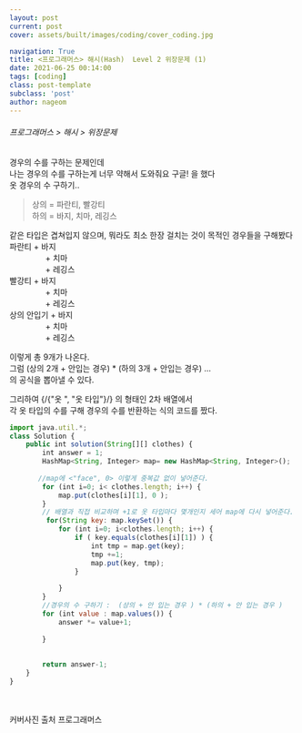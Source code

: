 ```yaml
---
layout: post
current: post
cover: assets/built/images/coding/cover_coding.jpg

navigation: True
title: <프로그래머스> 해시(Hash)  Level 2 위장문제 (1)
date: 2021-06-25 00:14:00
tags: [coding]
class: post-template
subclass: 'post'
author: nageom
---
```

<h6> 프로그래머스 > 해시 > 위장문제</h6>
경우의 수를 구하는 문제인데 <br>
나는 경우의 수를 구하는게 너무 약해서 도와줘요 구글! 을 했다 <br>
옷 경우의 수 구하기..  <br>

> 상의 = 파란티, 빨강티 <br>
하의 = 바지, 치마, 레깅스  <br>

같은 타입은 겹쳐입지 않으며, 뭐라도 최소 한장 걸치는 것이 목적인 경우들을 구해봤다  <br>
파란티 + 바지 <br>
&nbsp; &nbsp; &nbsp; &nbsp;  &nbsp; &nbsp; &nbsp; &nbsp; + 치마 <br>
&nbsp; &nbsp; &nbsp; &nbsp;  &nbsp; &nbsp; &nbsp; &nbsp; + 레깅스 <br>
빨강티 + 바지 <br>
&nbsp; &nbsp; &nbsp; &nbsp;  &nbsp; &nbsp; &nbsp; &nbsp; + 치마 <br>
&nbsp; &nbsp; &nbsp; &nbsp;  &nbsp; &nbsp; &nbsp; &nbsp; + 레깅스 <br>
상의 안입기 + 바지 <br>
&nbsp; &nbsp; &nbsp; &nbsp;  &nbsp; &nbsp; &nbsp; &nbsp; + 치마 <br>
&nbsp; &nbsp; &nbsp; &nbsp;  &nbsp; &nbsp; &nbsp; &nbsp; + 레깅스 <br>

이렇게 총 9개가 나온다. <br>
그럼 (상의 2개 + 안입는 경우) * (하의 3개 + 안입는 경우)  ... <br>
의 공식을 뽑아낼 수 있다. <br>

그리하여 {/{"옷 ", "옷 타입"}/} 의 형태인 2차 배열에서 <br>
각 옷 타입의 수를 구해 경우의 수를 반환하는 식의 코드를 짰다.<br>

~~~ javascript
import java.util.*;
class Solution {
    public int solution(String[][] clothes) {
        int answer = 1;
        HashMap<String, Integer> map= new HashMap<String, Integer>();
       
       //map에 <"face", 0> 이렇게 중복값 없이 넣어준다. 
        for (int i=0; i< clothes.length; i++) {
            map.put(clothes[i][1], 0 );       
        }
        // 배열과 직접 비교하며 +1로 옷 타입마다 몇개인지 세어 map에 다시 넣어준다. 
         for(String key: map.keySet()) {
            for (int i=0; i<clothes.length; i++) {
                if ( key.equals(clothes[i][1]) ) {
                    int tmp = map.get(key);
                    tmp +=1;
                    map.put(key, tmp);
                }
            
            }
        }
        //경우의 수 구하기 :  (상의 + 안 입는 경우 ) * (하의 + 안 입는 경우 )
        for (int value : map.values()) {
            answer *= value+1;
        
        }
       
        
        return answer-1;
    }
}

~~~



<br><br>
커버사진 출처 프로그래머스 